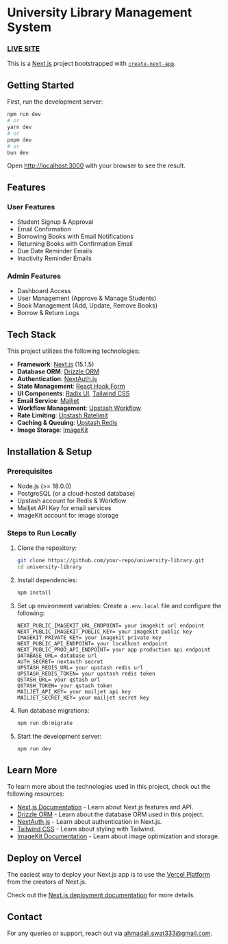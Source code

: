 # University Library Management System

### [LIVE SITE](https://uni-library-management-system.vercel.app/sign-in)

This is a [Next.js](https://nextjs.org) project bootstrapped with [`create-next-app`](https://nextjs.org/docs/app/api-reference/cli/create-next-app).

## Getting Started

First, run the development server:

```bash
npm run dev
# or
yarn dev
# or
pnpm dev
# or
bun dev
```

Open [http://localhost:3000](http://localhost:3000) with your browser to see the result.

## Features

### User Features

- Student Signup & Approval
- Email Confirmation
- Borrowing Books with Email Notifications
- Returning Books with Confirmation Email
- Due Date Reminder Emails
- Inactivity Reminder Emails

### Admin Features

- Dashboard Access
- User Management (Approve & Manage Students)
- Book Management (Add, Update, Remove Books)
- Borrow & Return Logs

## Tech Stack

This project utilizes the following technologies:

- **Framework**: [Next.js](https://nextjs.org/) (15.1.5)
- **Database ORM**: [Drizzle ORM](https://orm.drizzle.team/)
- **Authentication**: [NextAuth.js](https://next-auth.js.org/)
- **State Management**: [React Hook Form](https://react-hook-form.com/)
- **UI Components**: [Radix UI](https://www.radix-ui.com/), [Tailwind CSS](https://tailwindcss.com/)
- **Email Service**: [Mailjet](https://mailjet.com/)
- **Workflow Management**: [Upstash Workflow](https://upstash.com/)
- **Rate Limiting**: [Upstash Ratelimit](https://upstash.com/)
- **Caching & Queuing**: [Upstash Redis](https://upstash.com/)
- **Image Storage**: [ImageKit](https://imagekit.io/)

## Installation & Setup

### Prerequisites

- Node.js (>= 18.0.0)
- PostgreSQL (or a cloud-hosted database)
- Upstash account for Redis & Workflow
- Mailjet API Key for email services
- ImageKit account for image storage

### Steps to Run Locally

1. Clone the repository:
   ```sh
   git clone https://github.com/your-repo/university-library.git
   cd university-library
   ```
2. Install dependencies:
   ```sh
   npm install
   ```
3. Set up environment variables: Create a `.env.local` file and configure the following:
   ```env
   NEXT_PUBLIC_IMAGEKIT_URL_ENDPOINT= your imagekit url endpoint
   NEXT_PUBLIC_IMAGEKIT_PUBLIC_KEY= your imagekit public key
   IMAGEKIT_PRIVATE_KEY= your imagekit private key
   NEXT_PUBLIC_API_ENDPOINT= your localhost endpoint
   NEXT_PUBLIC_PROD_API_ENDPOINT= your app production api endpoint
   DATABASE_URL= database url
   AUTH_SECRET= nextauth secret
   UPSTASH_REDIS_URL= your upstash redis url
   UPSTASH_REDIS_TOKEN= your upstash redis token
   QSTASH_URL= your qstash url
   QSTASH_TOKEN= your qstash token
   MAILJET_API_KEY= your mailjet api key
   MAILJET_SECRET_KEY= your mailjet secret key
   ```
4. Run database migrations:
   ```sh
   npm run db:migrate
   ```
5. Start the development server:
   ```sh
   npm run dev
   ```

## Learn More

To learn more about the technologies used in this project, check out the following resources:

- [Next.js Documentation](https://nextjs.org/docs) - Learn about Next.js features and API.
- [Drizzle ORM](https://orm.drizzle.team/) - Learn about the database ORM used in this project.
- [NextAuth.js](https://next-auth.js.org/) - Learn about authentication in Next.js.
- [Tailwind CSS](https://tailwindcss.com/) - Learn about styling with Tailwind.
- [ImageKit Documentation](https://imagekit.io/docs) - Learn about image optimization and storage.

## Deploy on Vercel

The easiest way to deploy your Next.js app is to use the [Vercel Platform](https://vercel.com/new?utm_medium=default-template&filter=next.js&utm_source=create-next-app&utm_campaign=create-next-app-readme) from the creators of Next.js.

Check out the [Next.js deployment documentation](https://nextjs.org/docs/app/building-your-application/deploying) for more details.

## Contact

For any queries or support, reach out via [ahmadali.swat333@gmail.com](mailto:ahmadali.swat333@gmail.com).
